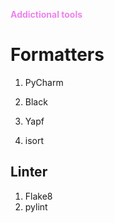 
<span style="color:violet">**Addictional tools**</span>

# Formatters
1. PyCharm
2. Black
3. Yapf

4. isort

## Linter
1. Flake8
2. pylint
